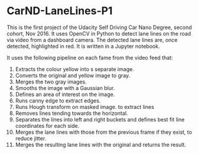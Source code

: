 # CarND-LaneLines-P1
This is the first project of the Udacity Self Driving Car Nano Degree, second cohort, Nov 2016.
It uses OpenCV in Python to detect lane lines on the road via video from a dashboard camera.  The detected lane lines are, once detected, highlighted in red.  It is written in a Jupyter notebook.

It uses the following pipeline on each fame from the video feed that:
1) Extracts the colour yellow into s separate image.
2) Converts the original and yellow image to gray.
3) Merges the two gray images.
4) Smooths the image with a Gaussian  blur.
5) Defines an area of interest on the image.
6) Runs canny edge to extract edges.
7) Runs Hough transform on masked image. to extract lines
8) Removes lines tending towards the horizontal.
9) Separates the lines into left and right buckets and defines best fit line coordinates for each side.
10) Merges the lane lines with those from the previous frame if they exist, to reduce jitter.
11) Merges the resulting lane lines with the original and returns the result.
